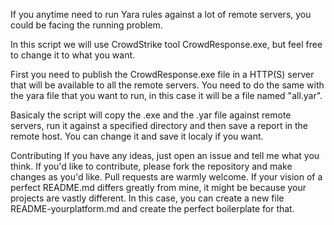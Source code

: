 If you anytime need to run Yara rules against a lot of remote servers, you could be facing the running problem.

In this script we will use CrowdStrike tool CrowdResponse.exe, but feel free to change it to what you want.

First you need to publish the CrowdResponse.exe file in a HTTP(S) server that will be available to all the remote servers. You need to do the same with the yara file that you want to run, in this case it will be a file named "all.yar".

Basicaly the script will copy the .exe and the .yar file against remote servers, run it against a specified directory and then save a report in the remote host. You can change it and save it localy if you want.

Contributing
If you have any ideas, just open an issue and tell me what you think.
If you'd like to contribute, please fork the repository and make changes as you'd like. Pull requests are warmly welcome.
If your vision of a perfect README.md differs greatly from mine, it might be because your projects are vastly different. In this case, you can create a new file README-yourplatform.md and create the perfect boilerplate for that.
